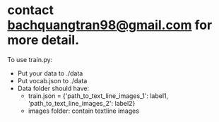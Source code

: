 # contact bachquangtran98@gmail.com for more detail.
To use train.py:
  - Put your data to ./data
  - Put vocab.json to ./data
  - Data folder should have:
    - train.json = {'path_to_text_line_images_1': label1,
                     'path_to_text_line_images_2': label2}
    - images folder: contain textline images
